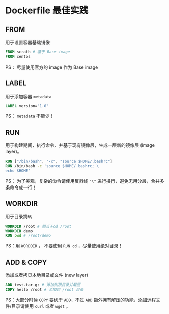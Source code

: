 # Dockerfile 最佳实践

## FROM

用于设置容器基础镜像

```Dockerfile
FROM scrath # 基于 Base image
FROM centos
```

PS： 尽量使用官方的 image 作为 Base image

## LABEL

用于添加容器 `metadata`

```Dockerfile
LABEL version="1.0"
```

PS： `metadata` 不能少！

## RUN

用于构建期间，执行命令，并基于现有镜像层，生成一层新的镜像层 (image layer)。

```Dockerfile
RUN ["/bin/bash", "-c", "source $HOME/.bashrc"]
RUN /bin/bash -c 'source $HOME/.bashrc; \
echo $HOME'
```

PS： 为了美观，复杂的命令请使用反斜线 `"\"` 进行换行，避免无用分层，合并多条命令成一行！

## WORKDIR

用于目录跳转

```Dockerfile
WORKDIR /root # 相当于cd /root
WORKDIR demo
RUN pwd # /root/demo
```

PS：用 `WORDDIR` ， 不要使用 `RUN cd` ，尽量使用绝对目录！

## ADD & COPY

添加或者拷贝本地目录或文件 (new layer)

```Dockerfile
ADD test.tar.gz # 添加到根目录并解压
COPY hello /root # 添加到 /root 目录
```

PS：大部分时候 `COPY` 要优于 `ADD`，不过 `ADD` 额外拥有解压的功能，添加远程文件/目录请使用 `curl` 或者 `wget` 。
